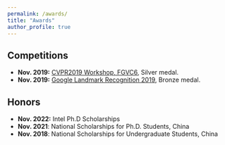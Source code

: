 ```yaml
---
permalink: /awards/
title: "Awards"
author_profile: true
---
```


## Competitions

- **Nov. 2019:**  [CVPR2019 Workshop, FGVC6](https://www.kaggle.com/competitions/imet-2019-fgvc6), Silver medal.
- **Nov. 2019:**  [Google Landmark Recognition 2019](https://www.kaggle.com/competitions/landmark-recognition-2019), Bronze medal.

## Honors

- **Nov. 2022:** Intel Ph.D Scholarships
- **Nov. 2021**: National Scholarships for Ph.D. Students, China
- **Nov. 2018**: National Scholarships for Undergraduate Students, China

